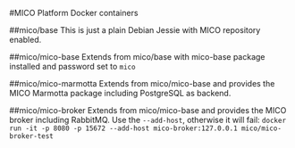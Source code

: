 #MICO Platform Docker containers

##mico/base
This is just a plain Debian Jessie with MICO repository enabled.

##mico/mico-base
Extends from mico/base with mico-base package installed and password set to `mico`

##mico/mico-marmotta
Extends from mico/mico-base and provides the MICO Marmotta package including PostgreSQL as backend.

##mico/mico-broker
Extends from mico/mico-base and provides the MICO broker including RabbitMQ. Use the `--add-host`, otherwise it will fail:
`docker run -it -p 8080 -p 15672 --add-host mico-broker:127.0.0.1 mico/mico-broker-test`

